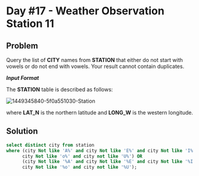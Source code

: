 # Day #17 - Weather Observation Station 11
## Problem

Query the list of **CITY** names from **STATION** that either do not start with vowels or do not end with vowels. Your result cannot contain duplicates.

***Input Format***

The **STATION** table is described as follows:

![1449345840-5f0a551030-Station](https://github.com/abheeshtsingh2803/HackerRank_SQL/assets/131380599/153ce750-4e90-4f17-8c7b-0c435f4a6435)

where **LAT_N** is the northern latitude and **LONG_W** is the western longitude.

## Solution
``` sql
select distinct city from station 
where (city Not like 'A%' and city Not like 'E%' and city Not like 'I%' and
      city Not like 'o%' and city not like 'U%') OR 
      (city Not like '%A' and city Not like '%E' and city Not like '%I' and
      city Not like '%o' and city not like '%U');
```
